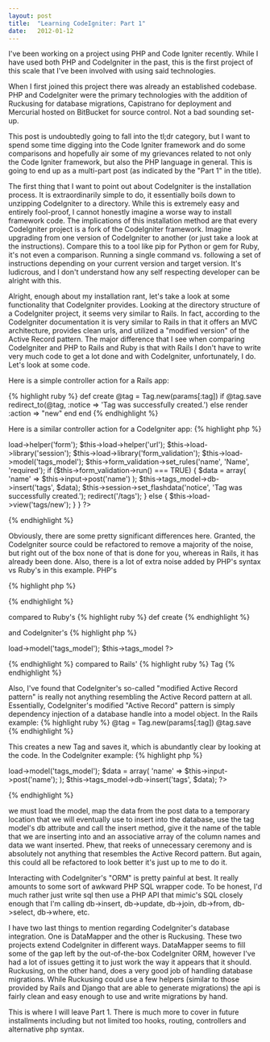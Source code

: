 ```yaml
---
layout: post
title:  "Learning CodeIgniter: Part 1"
date:   2012-01-12
---
```


I've been working on a project using PHP and Code Igniter recently. While I have
used both PHP and CodeIgniter in the past, this is the first project of this
scale that I've been involved with using said technologies.

When I first joined this project there was already an established codebase. PHP
and CodeIgniter were the primary technologies with the addition of Ruckusing for
database migrations, Capistrano for deployment and Mercurial hosted on BitBucket
for source control. Not a bad sounding set-up.

This post is undoubtedly going to fall into the tl;dr category, but I want to
spend some time digging into the Code Igniter framework and do some comparisons
and hopefully air some of my grievances related to not only the Code Igniter
framework, but also the PHP language in general. This is going to end up as a
multi-part post (as indicated by the "Part 1" in the title).

The first thing that I want to point out about CodeIgniter is the installation
process. It is extraordinarily simple to do, it essentially boils down to
unzipping CodeIgniter to a directory. While this is extremely easy and entirely
fool-proof, I cannot honestly imagine a worse way to install framework code. The
implications of this installation method are that every CodeIgniter project is a
fork of the CodeIgniter framework. Imagine upgrading from one version of
CodeIgniter to another (or just take a look at the instructions). Compare this to
a tool like pip for Python or gem for Ruby, it's not even a comparison. Running a
single command vs. following a set of instructions depending on your current
version and target version. It's ludicrous, and I don't understand how any self
respecting developer can be alright with this.

Alright, enough about my installation rant, let's take a look at some
functionality that CodeIgniter provides. Looking at the directory structure of a
CodeIgniter project, it seems very similar to Rails. In fact, according to the
CodeIgniter documentation it is very similar to Rails in that it offers an MVC
architecture, provides clean urls, and utilized a "modified version" of the
Active Record pattern. The major difference that I see when comparing CodeIgniter
and PHP to Rails and Ruby is that with Rails I don't have to write very much code
to get a lot done and with CodeIgniter, unfortunately, I do. Let's look at some
code.

Here is a simple controller action for a Rails app:

{% highlight ruby %}
def create
  @tag = Tag.new(params[:tag])
  if @tag.save
    redirect_to(@tag, :notice => 'Tag was successfully created.')
  else
    render :action => "new"
  end
end
{% endhighlight %}

Here is a similar controller action for a CodeIgniter app:
{% highlight php %}
<?
public function create()
{
    $this->load->helper('form');
    $this->load->helper('url');
    $this->load->library('session');
    $this->load->library('form_validation');
    $this->load->model('tags_model');
 
    $this->form_validation->set_rules('name', 'Name', 'required');
 
    if ($this->form_validation->run() === TRUE)
    {
        $data = array(
            'name' => $this->input->post('name')
        );
        $this->tags_model->db->insert('tags', $data);
        $this->session->set_flashdata('notice', 'Tag was successfully created.');
        redirect('/tags');
    }
    else
    {
        $this->load->view('tags/new');
    }
}
?>
{% endhighlight %}

Obviously, there are some pretty significant differences here. Granted, the
CodeIgniter source could be refactored to remove a majority of the noise, but
right out of the box none of that is done for you, whereas in Rails, it has
already been done. Also, there is a lot of extra noise added by PHP's syntax vs
Ruby's in this example. PHP's

{% highlight php %}
<?
public function create()
?>
{% endhighlight %}


compared to Ruby's
{% highlight ruby %}
def create
{% endhighlight %}


and CodeIgniter's
{% highlight php %}
<?
$this->load->model('tags_model');
$this->tags_model
?>
{% endhighlight %}
compared to Rails'
{% highlight ruby %}
Tag
{% endhighlight %}

Also, I've found that CodeIgniter's so-called "modified Active Record pattern" is
really not anything resembling the Active Record pattern at all. Essentially,
CodeIgniter's modified "Active Record" pattern is simply dependency injection of
a database handle into a model object. In the Rails example:
{% highlight ruby %}
@tag = Tag.new(params[:tag])
@tag.save
{% endhighlight %}

This creates a new Tag and saves it, which is abundantly clear by looking at the
code. In the CodeIgniter example:
{% highlight php %}
<?
$this->load->model('tags_model');
$data = array(
    'name' => $this->input->post('name');
);
$this->tags_model->db->insert('tags', $data); 
?>
{% endhighlight %}


we must load the model, map the data from the post data to a temporary location
that we will eventually use to insert into the database, use the tag model's db
attribute and call the insert method, give it the name of the table that we are
inserting into and an associative array of the column names and data we want
inserted. Phew, that reeks of unnecessary ceremony and is absolutely not anything
that resembles the Active Record pattern. But again, this could all be refactored
to look better it's just up to me to do it.

Interacting with CodeIgniter's "ORM" is pretty painful at best. It really amounts
to some sort of awkward PHP SQL wrapper code. To be honest, I'd much rather just
write sql then use a PHP API that mimic's SQL closely enough that I'm calling
db->insert, db->update, db->join, db->from, db->select, db->where, etc.

I have two last things to mention regarding CodeIgniter's database integration.
One is DataMapper and the other is Ruckusing. These two projects extend
CodeIgniter in different ways. DataMapper seems to fill some of the gap left by
the out-of-the-box CodeIgniter ORM, however I've had a lot of issues getting it
to just work the way it appears that it should. Ruckusing, on the other hand,
does a very good job of handling database migrations. While Ruckusing could use a
few helpers (similar to those provided by Rails and Django that are able to
generate migrations) the api is fairly clean and easy enough to use and write
migrations by hand.

This is where I will leave Part 1. There is much more to cover in future
installments including but not limited too hooks, routing, controllers and
alternative php syntax.
